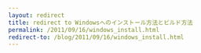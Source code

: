 ```yaml
---
layout: redirect
title: redirect to Windowsへのインストール方法とビルド方法
permalink: /2011/09/16/windows_install.html
redirect-to: /blog/2011/09/16/windows_install.html
---
```

